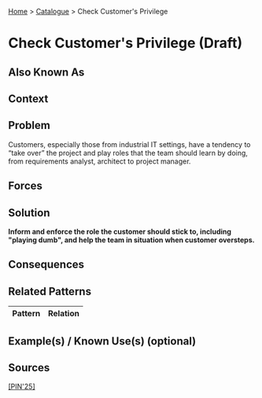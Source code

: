 [Home](../README.md) > [Catalogue](../Patterns_catalogue.md) > Check Customer's Privilege

# Check Customer's Privilege (Draft)

## Also Known As

## Context

## Problem

Customers, especially those from industrial IT settings, have a tendency to “take over” the project and play roles that the team should learn by doing, from requirements analyst, architect to project manager.

## Forces

## Solution

**Inform and enforce the role the customer should stick to, including "playing dumb", and help the team in situation when customer oversteps.**

## Consequences

## Related Patterns

|Pattern  | Relation |
|--|--|
 
## Example(s) / Known Use(s) (optional) 

## Sources

[[PIN'25]](../References.md)